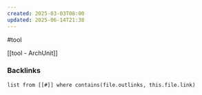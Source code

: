 ```yaml
---
created: 2025-03-03T08:00
updated: 2025-06-14T21:38
---
```

#tool 

[[tool - ArchUnit]]


### Backlinks
```dataview 
list from [[#]] where contains(file.outlinks, this.file.link)
```

